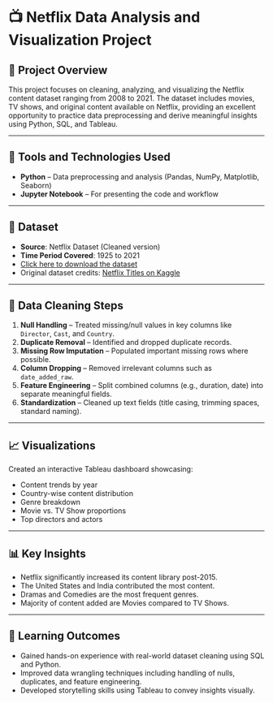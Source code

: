 # 📺 Netflix Data Analysis and Visualization Project

## 📌 Project Overview
This project focuses on cleaning, analyzing, and visualizing the Netflix content dataset ranging from 2008 to 2021. The dataset includes movies, TV shows, and original content available on Netflix, providing an excellent opportunity to practice data preprocessing and derive meaningful insights using Python, SQL, and Tableau.

---

## 🧰 Tools and Technologies Used
- **Python** – Data preprocessing and analysis (Pandas, NumPy, Matplotlib, Seaborn)
- **Jupyter Notebook** – For presenting the code and workflow

---

## 📂 Dataset
- **Source**: Netflix Dataset (Cleaned version)
- **Time Period Covered**: 1925 to 2021
- [Click here to download the dataset](#)
- Original dataset credits: [Netflix Titles on Kaggle](https://www.kaggle.com/datasets/shivamb/netflix-shows)

---

## 🔧 Data Cleaning Steps
1. **Null Handling** – Treated missing/null values in key columns like `Director`, `Cast`, and `Country`.
2. **Duplicate Removal** – Identified and dropped duplicate records.
3. **Missing Row Imputation** – Populated important missing rows where possible.
4. **Column Dropping** – Removed irrelevant columns such as `date_added_raw`.
5. **Feature Engineering** – Split combined columns (e.g., duration, date) into separate meaningful fields.
6. **Standardization** – Cleaned up text fields (title casing, trimming spaces, standard naming).

---

## 📈 Visualizations
Created an interactive Tableau dashboard showcasing:
- Content trends by year
- Country-wise content distribution
- Genre breakdown
- Movie vs. TV Show proportions
- Top directors and actors

---

## 📊 Key Insights
- Netflix significantly increased its content library post-2015.
- The United States and India contributed the most content.
- Dramas and Comedies are the most frequent genres.
- Majority of content added are Movies compared to TV Shows.

---

## 🧠 Learning Outcomes
- Gained hands-on experience with real-world dataset cleaning using SQL and Python.
- Improved data wrangling techniques including handling of nulls, duplicates, and feature engineering.
- Developed storytelling skills using Tableau to convey insights visually.

